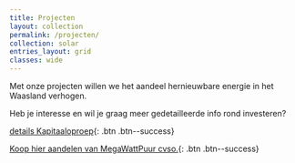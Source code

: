```yaml
---
title: Projecten
layout: collection
permalink: /projecten/
collection: solar
entries_layout: grid
classes: wide
---
```


Met onze projecten willen we het aandeel hernieuwbare energie in het Waasland
verhogen.

Heb je interesse en wil je graag meer gedetailleerde info rond investeren?

[details Kapitaaloproep](/nieuws/2021/03/20/kapitaaloproep.html){: .btn .btn--success}

[Koop hier aandelen van MegaWattPuur cvso.](http://aandelen.megawattpuur.be){: .btn .btn--success}
